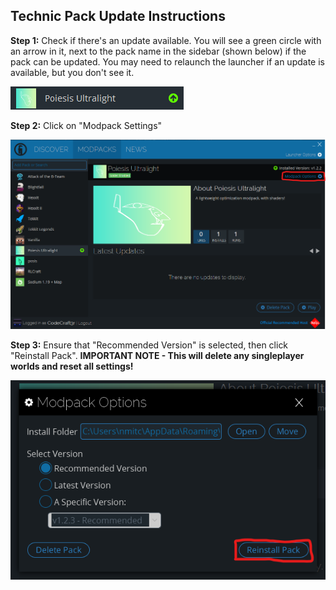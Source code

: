## Technic Pack Update Instructions

**Step 1:** Check if there's an update available. You will see a green circle with an arrow in it, next to the pack name in the sidebar (shown below) if the pack can be updated.
You may need to relaunch the launcher if an update is available, but you don't see it.

![That arrow.](/assets/technic-update-1.png)

**Step 2:** Click on "Modpack Settings"

![Where is that?](/assets/technic-update-2.png)

**Step 3:** Ensure that "Recommended Version" is selected, then click "Reinstall Pack". 
**IMPORTANT NOTE - This will delete any singleplayer worlds and reset all settings!**

![Where is the reinstall button?](/assets/technic-update-3.png)

